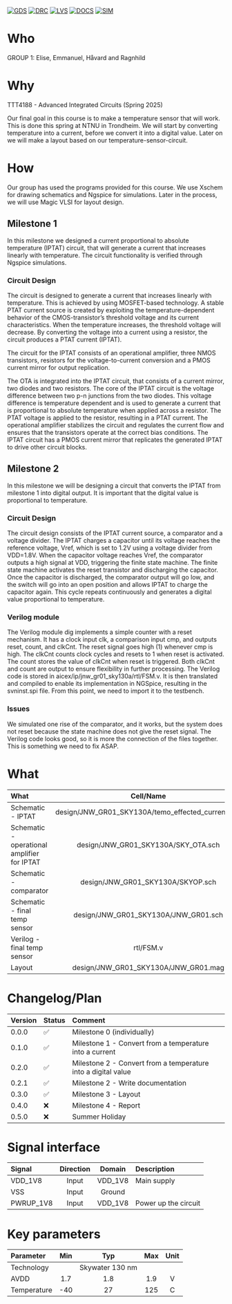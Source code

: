 
[![GDS](../../actions/workflows/gds.yaml/badge.svg)](../../actions/workflows/gds.yaml)
[![DRC](../../actions/workflows/drc.yaml/badge.svg)](../../actions/workflows/drc.yaml)
[![LVS](../../actions/workflows/lvs.yaml/badge.svg)](../../actions/workflows/lvs.yaml)
[![DOCS](../../actions/workflows/docs.yaml/badge.svg)](../../actions/workflows/docs.yaml)
[![SIM](../../actions/workflows/sim.yaml/badge.svg)](../../actions/workflows/sim.yaml)

# Who
GROUP 1: Elise, Emmanuel, Håvard and Ragnhild

# Why
TTT4188 - Advanced Integrated Circuits (Spring 2025)

Our final goal in this course is to make a temperature sensor that will work. This is done this spring at NTNU in Trondheim.
We will start by converting temperature into a current, before we convert it into a digital value. Later on we will make a layout based on our temperature-sensor-circuit.

# How
Our group has used the programs provided for this course. We use Xschem for drawing schematics and Ngspice for simulations. Later in the process, we will use Magic VLSI for layout design.

## Milestone 1
In this milestone we designed a current proportional to absolute temperature (IPTAT) circuit, that will generate a current that increases linearly with temperature. The circuit functionality is verified through Ngspice simulations.

### Circuit Design
The circuit is designed to generate a current that increases linearly with temperature. This is achieved by using MOSFET-based technology. A stable PTAT current source is created by exploiting the temperature-dependent behavior of the CMOS-transistor’s threshold voltage and its current characteristics. When the temperature increases, the threshold voltage will decrease. By converting the voltage into a current using a resistor, the circuit produces a PTAT current (IPTAT).

The circuit for the IPTAT consists of an operational amplifier, three NMOS transistors, resistors for the voltage-to-current conversion and a PMOS current mirror for output replication.

The OTA is integrated into the IPTAT circuit, that consists of a current mirror, two diodes and two resistors. The core of the IPTAT circuit is the voltage difference between two p-n junctions from the two diodes. This voltage difference is temperature dependent and is used to generate a current that is proportional to absolute temperature when applied across a resistor. The PTAT voltage is applied to the resistor, resulting in a PTAT current. The operational amplifier stabilizes the circuit and regulates the current flow and ensures that the transistors operate at the correct bias conditions. The IPTAT circuit has a PMOS current mirror that replicates the generated IPTAT to drive other circuit blocks.

## Milestone 2
In this milestone we will be designing a circuit that converts the IPTAT from milestone 1 into digital output. It is important that the digital value is proportional to temperature.

### Circuit Design
The circuit design consists of the IPTAT current source, a comparator and a voltage divider. The IPTAT charges a capacitor until its voltage reaches the reference voltage, Vref, which is set to 1.2V using a voltage divider from VDD=1.8V. When the capacitor voltage reaches Vref, the comparator outputs a high signal at VDD, triggering the finite state machine. The finite state machine activates the reset transistor and discharging the capacitor. Once the capacitor is discharged, the comparator output will go low, and the switch will go into an open position and allows IPTAT to charge the capacitor again. This cycle repeats continuously and generates a digital value proportional to temperature.

### Verilog module
The Verilog module dig implements a simple counter with a reset mechanism. It has a clock input clk, a comparison input cmp, and outputs reset, count, and clkCnt. The reset signal goes high (1) whenever cmp is high. The clkCnt counts clock cycles and resets to 1 when reset is activated. The count stores the value of clkCnt when reset is triggered. Both clkCnt and count are output to ensure flexibility in further processing.
The Verilog code is stored in aicex/ip/jnw_gr01_sky130a/rtl/FSM.v. It is then translated and compiled to enable its implementation in NGSpice, resulting in the svninst.spi file. From this point, we need to import it to the testbench.


### Issues
We simulated one rise of the comparator, and it works, but the system does not reset because the state machine does not give the reset signal. The Verilog code looks good, so it is more the connection of the files together. This is something we need to fix ASAP.



# What

| What            |        Cell/Name                        |
| :-              |  :-:                                    |
| Schematic - IPTAT                            | design/JNW_GR01_SKY130A/temo_effected_current.sch    |
| Schematic - operational amplifier for IPTAT  | design/JNW_GR01_SKY130A/SKY_OTA.sch           |
| Schematic - comparator                       | design/JNW_GR01_SKY130A/SKYOP.sch        |
| Schematic - final temp sensor                | design/JNW_GR01_SKY130A/JNW_GR01.sch        |
| Verilog - final temp sensor                  | rtl/FSM.v      |
| Layout          | design/JNW_GR01_SKY130A/JNW_GR01.mag    |



# Changelog/Plan

| Version | Status | Comment|
| :---    | :---   | :---   |
|0.0.0    | :white_check_mark: | Milestone 0 (individually) |
|0.1.0    | :white_check_mark: | Milestone 1 - Convert from a temperature into a current |
|0.2.0    | :white_check_mark: | Milestone 2 - Convert from a temperature into a digital value |
|0.2.1    | :white_check_mark: | Milestone 2 - Write documentation |
|0.3.0    | :white_check_mark: | Milestone 3 - Layout |
|0.4.0    | :x:                | Milestone 4 - Report |
|0.5.0    | :x:                | Summer Holiday       |


# Signal interface

| Signal       | Direction | Domain  | Description                               |
| :---         | :---:     | :---:   | :---                                      |
| VDD_1V8      | Input     | VDD_1V8 | Main supply                               |
| VSS          | Input     | Ground  |                                           |
| PWRUP_1V8    | Input     | VDD_1V8 | Power up the circuit                      |


# Key parameters

| Parameter           | Min     | Typ             | Max     | Unit  |
| :---                | :---:   | :---:           | :---:   | :---: |
| Technology          |         | Skywater 130 nm |         |       |
| AVDD                | 1.7     | 1.8             | 1.9     | V     |
| Temperature         | -40     | 27              | 125     | C     |

